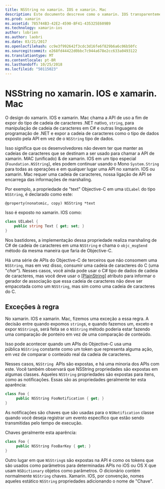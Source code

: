 ```yaml
---
title: NSString no xamarin. IOS e xamarin. Mac
description: Este documento descreve como o xamarin. IOS transparentemente converte objetos NSString para C# objetos, de cadeia de caracteres quando isso não acontece.
ms.prod: xamarin
ms.assetid: 785744B3-42E2-4590-8F41-435325E609B9
ms.technology: xamarin-ios
author: lobrien
ms.author: laobri
ms.date: 03/21/2017
ms.openlocfilehash: cc9e3f992642f3cdc3d16fe6f829b6a6c06b50fc
ms.sourcegitcommit: e268fd44422d0bbc7c944a678e2cc633a0493122
ms.translationtype: MT
ms.contentlocale: pt-BR
ms.lasthandoff: 10/25/2018
ms.locfileid: "50115023"
---
```

# <a name="nsstring-in-xamarinios-and-xamarinmac"></a>NSString no xamarin. IOS e xamarin. Mac

O design do xamarin. IOS e xamarin. Mac chama a API de uso a fim de expor do tipo de cadeia de caracteres .NET nativo, `string`, para manipulação de cadeia de caracteres em C# e outras linguagens de programação de .NET e expor a cadeia de caracteres como o tipo de dados exposto pela API em vez de o `NSString` tipo de dados.

Isso significa que os desenvolvedores não devem ter que manter as cadeias de caracteres que se destinam a ser usado para chamar a API de xamarin. MAC (unificado) & de xamarin. IOS em um tipo especial (`Foundation.NSString`), eles podem continuar usando o Mono `System.String` para todas as operações e em qualquer lugar uma API no xamarin. IOS ou xamarin. Mac requer uma cadeia de caracteres, nossa ligação de API se encarrega das informações de marshaling.

Por exemplo, a propriedade de "text" Objective-C em uma `UILabel` do tipo `NSString`, é declarado como este:

```objc
@property(nonatomic, copy) NSString *text
```

Isso é exposto no xamarin. IOS como:

```csharp
class UILabel {
    public string Text { get; set; }
}
```

Nos bastidores, a implementação dessa propriedade realiza marshaling de C# de cadeia de caracteres em uma `NSString` e chama o `objc_msgSend` método da mesma maneira que faria de Objective-C.

Há uma série de APIs do Objective-C de terceiros que não consomem uma `NSString`, mas em vez disso, consumir uma cadeia de caracteres do C (uma "*char*"). Nesses casos, você ainda pode usar o C# tipo de dados de cadeia de caracteres, mas você deve usar o [[PlainString]](~/cross-platform/macios/binding/objective-c-libraries.md) atributo para informar o gerador de associação que essa cadeia de caracteres não deve ser empacotada como um `NSString`, mas sim como uma cadeia de caracteres do C.

 <a name="Exceptions_to_the_Rule" />

## <a name="exceptions-to-the-rule"></a>Exceções à regra

No xamarin. IOS e xamarin. Mac, fizemos uma exceção a essa regra. A decisão entre quando expomos `string`s, e quando fazemos um, exceto e expor `NSString`s, será feita se o `NSString` método poderia estar fazendo uma comparação de ponteiro em vez de uma comparação de conteúdo.

Isso pode acontecer quando um APIs do Objective-C usa uma pública `NSString` constante como um token que representa alguma ação, em vez de comparar o conteúdo real da cadeia de caracteres.

Nesses casos, `NSString`  APIs são expostas, e há uma minoria dos APIs com este. Você também observará que NSString propriedades são expostas em algumas classes. Aqueles `NSString` propriedades são expostas para itens, como as notificações. Essas são as propriedades geralmente ter esta aparência:

```csharp
class Foo {
     public NSString FooNotification { get; }
}
```
As notificações são chaves que são usadas para o `NSNotification` classe quando você deseja registrar um evento específico que estão sendo transmitidas pelo tempo de execução.

Chaves geralmente esta aparência:

```csharp
class Foo {
     public NSString FooBarKey { get; }
}
```

Outro lugar em que `NSString`s são expostas na API é como os tokens que são usados como parâmetros para determinadas APIs no iOS ou OS X que usam `NSDictionary` objetos como parâmetros. O dicionário contém normalmente `NSString` chaves. Xamarin. IOS, por convenção, nomes aqueles estático `NSString` propriedades adicionando o nome de "Chave".

